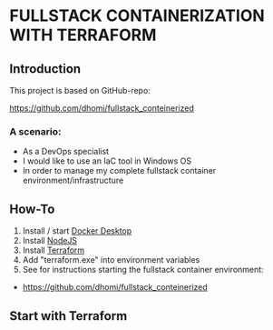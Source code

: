 # FULLSTACK CONTAINERIZATION WITH TERRAFORM

## Introduction
This project is based on GitHub-repo:

https://github.com/dhomi/fullstack_conteinerized 

### A scenario:
- As a DevOps specialist
- I would like to use an IaC tool in Windows OS
- In order to manage my complete fullstack container environment/infrastructure

## How-To
1) Install / start [Docker Desktop](https://docs.docker.com/desktop/) 
2) Install [NodeJS](https://nodejs.org/en/download/package-manager)
3) Install [Terraform](https://developer.hashicorp.com/terraform/install)
4) Add "terraform.exe" into environment variables
5) See for instructions starting the fullstack container environment: 
- https://github.com/dhomi/fullstack_conteinerized 

## Start with Terraform

